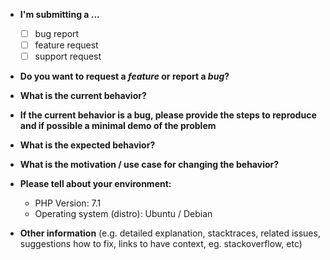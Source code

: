 * **I'm submitting a ...**
  - [ ] bug report
  - [ ] feature request
  - [ ] support request

* **Do you want to request a *feature* or report a *bug*?**

* **What is the current behavior?**

* **If the current behavior is a bug, please provide the steps to reproduce and if possible a minimal demo of the problem**

* **What is the expected behavior?**

* **What is the motivation / use case for changing the behavior?**

* **Please tell about your environment:**
  
  - PHP Version: 7.1
  - Operating system (distro): Ubuntu / Debian

* **Other information** (e.g. detailed explanation, stacktraces, related issues, suggestions how to fix, links to have context, eg. stackoverflow, etc)
